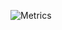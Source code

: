 ![Metrics](https://metrics.lecoq.io/nbdy?template=terminal&languages=1&isocalendar=1&activity=1&followup=1&pagespeed=1&pagespeed.detailed=true&pagespeed.screenshot=false&isocalendar.duration=full-year&activity.limit=5&activity.days=14&activity.filter=all&config.timezone=UTC&config.animated=true)

